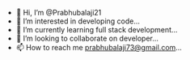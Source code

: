 - 👋 Hi, I’m @Prabhubalaji21
- 👀 I’m interested in developing code...
- 🌱 I’m currently learning full stack development...
- 💞️ I’m looking to collaborate on developer...
- 📫 How to reach me prabhubalaji73@gmail.com...

<!---
Prabhubalaji21/Prabhubalaji21 is a ✨ special ✨ repository because its `README.md` (this file) appears on your GitHub profile.
You can click the Preview link to take a look at your changes.
--->
